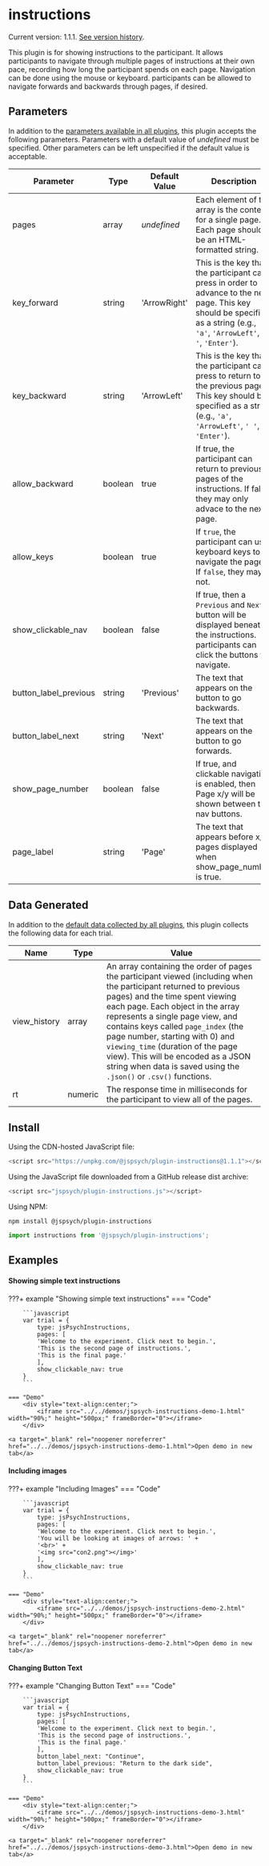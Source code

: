 # instructions

Current version: 1.1.1. [See version history](https://github.com/jspsych/jsPsych/blob/main/packages/plugin-instructions/CHANGELOG.md).

This plugin is for showing instructions to the participant. It allows participants to navigate through multiple pages of instructions at their own pace, recording how long the participant spends on each page. Navigation can be done using the mouse or keyboard. participants can be allowed to navigate forwards and backwards through pages, if desired.

## Parameters	

In addition to the [parameters available in all plugins](../overview/plugins.md#parameters-available-in-all-plugins), this plugin accepts the following parameters. Parameters with a default value of *undefined* must be specified. Other parameters can be left unspecified if the default value is acceptable.

| Parameter             | Type    | Default Value | Description                              |
| --------------------- | ------- | ------------- | ---------------------------------------- |
| pages                 | array   | *undefined*   | Each element of the array is the content for a single page. Each page should be an HTML-formatted string. |
| key_forward           | string  | 'ArrowRight'  | This is the key that the participant can press in order to advance to the next page. This key should be specified as a string (e.g., `'a'`, `'ArrowLeft'`, `' '`, `'Enter'`). |
| key_backward          | string  | 'ArrowLeft'   | This is the key that the participant can press to return to the previous page. This key should be specified as a string (e.g., `'a'`, `'ArrowLeft'`, `' '`, `'Enter'`). |
| allow_backward        | boolean | true          | If true, the participant can return to previous pages of the instructions. If false, they may only advace to the next page. |
| allow_keys            | boolean | true          | If `true`, the participant can use keyboard keys to navigate the pages. If `false`, they may not. |
| show_clickable_nav    | boolean | false         | If true, then a `Previous` and `Next` button will be displayed beneath the instructions. participants can click the buttons to navigate. |
| button_label_previous | string  | 'Previous'    | The text that appears on the button to go backwards. |
| button_label_next     | string  | 'Next'        | The text that appears on the button to go forwards. |
| show_page_number      | boolean | false         | If true, and clickable navigation is enabled, then Page x/y will be shown between the nav buttons. |
| page_label            | string  | 'Page'        | The text that appears before x/y pages displayed when show_page_number is true. |

## Data Generated

In addition to the [default data collected by all plugins](../overview/plugins.md#data-collected-by-all-plugins), this plugin collects the following data for each trial.

| Name         | Type        | Value                                    |
| ------------ | ----------- | ---------------------------------------- |
| view_history | array       | An array containing the order of pages the participant viewed (including when the participant returned to previous pages) and the time spent viewing each page. Each object in the array represents a single page view, and contains keys called `page_index` (the page number, starting with 0) and `viewing_time` (duration of the page view). This will be encoded as a JSON string when data is saved using the `.json()` or `.csv()` functions. |
| rt           | numeric     | The response time in milliseconds for the participant to view all of the pages. |

## Install

Using the CDN-hosted JavaScript file:

```js
<script src="https://unpkg.com/@jspsych/plugin-instructions@1.1.1"></script>
```

Using the JavaScript file downloaded from a GitHub release dist archive:

```js
<script src="jspsych/plugin-instructions.js"></script>
```

Using NPM:

```
npm install @jspsych/plugin-instructions
```
```js
import instructions from '@jspsych/plugin-instructions';
```

## Examples

#### Showing simple text instructions

???+ example "Showing simple text instructions"
    === "Code"

        ```javascript
        var trial = {
            type: jsPsychInstructions,
            pages: [
            'Welcome to the experiment. Click next to begin.',
            'This is the second page of instructions.',
            'This is the final page.'
            ],
            show_clickable_nav: true
        }
        ```

    === "Demo"
        <div style="text-align:center;">
            <iframe src="../../demos/jspsych-instructions-demo-1.html" width="90%;" height="500px;" frameBorder="0"></iframe>
        </div>

    <a target="_blank" rel="noopener noreferrer" href="../../demos/jspsych-instructions-demo-1.html">Open demo in new tab</a>

#### Including images

???+ example "Including Images"
    === "Code"

        ```javascript
        var trial = {
            type: jsPsychInstructions,
            pages: [
            'Welcome to the experiment. Click next to begin.',
            'You will be looking at images of arrows: ' +
            '<br>' + 
            '<img src="con2.png"></img>'
            ],
            show_clickable_nav: true
        }
        ```

    === "Demo"
        <div style="text-align:center;">
            <iframe src="../../demos/jspsych-instructions-demo-2.html" width="90%;" height="500px;" frameBorder="0"></iframe>
        </div>

    <a target="_blank" rel="noopener noreferrer" href="../../demos/jspsych-instructions-demo-2.html">Open demo in new tab</a>

#### Changing Button Text

???+ example "Changing Button Text"
    === "Code"

        ```javascript
        var trial = {
            type: jsPsychInstructions,
            pages: [
            'Welcome to the experiment. Click next to begin.',
            'This is the second page of instructions.',
            'This is the final page.'
            ],
            button_label_next: "Continue",
            button_label_previous: "Return to the dark side",
            show_clickable_nav: true
        }
        ```

    === "Demo"
        <div style="text-align:center;">
            <iframe src="../../demos/jspsych-instructions-demo-3.html" width="90%;" height="500px;" frameBorder="0"></iframe>
        </div>

    <a target="_blank" rel="noopener noreferrer" href="../../demos/jspsych-instructions-demo-3.html">Open demo in new tab</a>